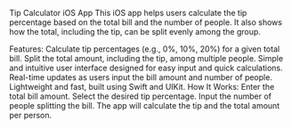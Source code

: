 Tip Calculator iOS App
This iOS app helps users calculate the tip percentage based on the total bill and the number of people. It also shows how the total, including the tip, can be split evenly among the group.

Features:
Calculate tip percentages (e.g., 0%, 10%, 20%) for a given total bill.
Split the total amount, including the tip, among multiple people.
Simple and intuitive user interface designed for easy input and quick calculations.
Real-time updates as users input the bill amount and number of people.
Lightweight and fast, built using Swift and UIKit.
How It Works:
Enter the total bill amount.
Select the desired tip percentage.
Input the number of people splitting the bill.
The app will calculate the tip and the total amount per person.
